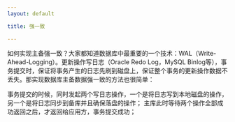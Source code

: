 ```yaml
---
layout: default

title: 强一致

---
```


如何实现主备强一致？大家都知道数据库中最重要的一个技术：WAL（Write-Ahead-Logging）。更新操作写日志（Oracle Redo Log，MySQL Binlog等），事务提交时，保证将事务产生的日志先刷到磁盘上，保证整个事务的更新操作数据不丢失。那实现数据库主备数据强一致的方法也很简单：

事务提交的时候，同时发起两个写日志操作，一个是将日志写到本地磁盘的操作，另一个是将日志同步到备库并且确保落盘的操作；
主库此时等待两个操作全部成功返回之后，才返回给应用方，事务提交成功；

